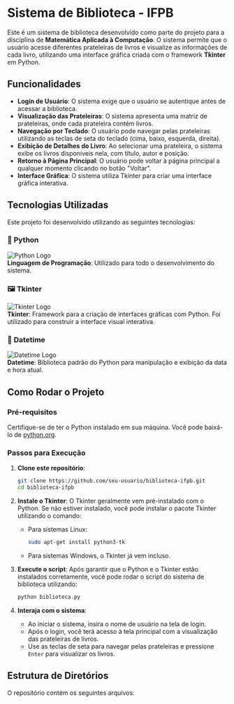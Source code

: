 # Sistema de Biblioteca - IFPB

Este é um sistema de biblioteca desenvolvido como parte do projeto para a disciplina de **Matemática Aplicada à Computação**. O sistema permite que o usuário acesse diferentes prateleiras de livros e visualize as informações de cada livro, utilizando uma interface gráfica criada com o framework **Tkinter** em Python.

## Funcionalidades

- **Login de Usuário**: O sistema exige que o usuário se autentique antes de acessar a biblioteca.
- **Visualização das Prateleiras**: O sistema apresenta uma matriz de prateleiras, onde cada prateleira contém livros.
- **Navegação por Teclado**: O usuário pode navegar pelas prateleiras utilizando as teclas de seta do teclado (cima, baixo, esquerda, direita).
- **Exibição de Detalhes do Livro**: Ao selecionar uma prateleira, o sistema exibe os livros disponíveis nela, com título, autor e posição.
- **Retorno à Página Principal**: O usuário pode voltar à página principal a qualquer momento clicando no botão "Voltar".
- **Interface Gráfica**: O sistema utiliza Tkinter para criar uma interface gráfica interativa.

## Tecnologias Utilizadas

Este projeto foi desenvolvido utilizando as seguintes tecnologias:

### 🐍 **Python**

![Python Logo](https://upload.wikimedia.org/wikipedia/commons/thumb/c/c3/Python-logo-notext.svg/800px-Python-logo-notext.svg.png)  
**Linguagem de Programação**: Utilizado para todo o desenvolvimento do sistema.

### 🖼️ **Tkinter**

![Tkinter Logo](https://upload.wikimedia.org/wikipedia/commons/a/a0/Tkinter_logo.svg)  
**Tkinter**: Framework para a criação de interfaces gráficas com Python. Foi utilizado para construir a interface visual interativa.

### 📅 **Datetime**

![Datetime Logo](https://upload.wikimedia.org/wikipedia/commons/thumb/d/d3/Date_and_time_format.svg/200px-Date_and_time_format.svg.png)  
**Datetime**: Biblioteca padrão do Python para manipulação e exibição da data e hora atual.

## Como Rodar o Projeto

### Pré-requisitos

Certifique-se de ter o Python instalado em sua máquina. Você pode baixá-lo de [python.org](https://www.python.org/downloads/).

### Passos para Execução

1. **Clone este repositório**:
    ```bash
    git clone https://github.com/seu-usuario/biblioteca-ifpb.git
    cd biblioteca-ifpb
    ```

2. **Instale o Tkinter**:
    O Tkinter geralmente vem pré-instalado com o Python. Se não estiver instalado, você pode instalar o pacote Tkinter utilizando o comando:
    - Para sistemas Linux:
      ```bash
      sudo apt-get install python3-tk
      ```
    - Para sistemas Windows, o Tkinter já vem incluso.

3. **Execute o script**:
    Após garantir que o Python e o Tkinter estão instalados corretamente, você pode rodar o script do sistema de biblioteca utilizando:
    ```bash
    python biblioteca.py
    ```

4. **Interaja com o sistema**:
    - Ao iniciar o sistema, insira o nome de usuário na tela de login.
    - Após o login, você terá acesso à tela principal com a visualização das prateleiras de livros.
    - Use as teclas de seta para navegar pelas prateleiras e pressione `Enter` para visualizar os livros.

## Estrutura de Diretórios

O repositório contém os seguintes arquivos:

